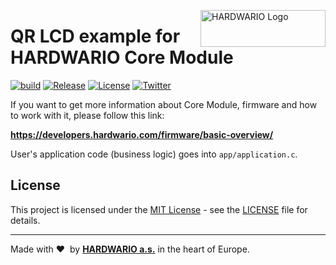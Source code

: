 <a href="https://www.hardwario.com/"><img src="https://www.hardwario.com/ci/assets/hw-logo.svg" width="200" height="59" alt="HARDWARIO Logo" align="right"></a>

# QR LCD example for HARDWARIO Core Module

[![build](https://github.com/hardwario/bcf-lcd-qrcode/actions/workflows/main.yml/badge.svg)](https://github.com/hardwario/bcf-lcd-qrcode/actions/workflows/main.yml)
[![Release](https://img.shields.io/github/release/bigclownprojects/bcf-lcd-qrcode.svg)](https://github.com/bigclownprojects/bcf-lcd-qrcode/releases)
[![License](https://img.shields.io/github/license/bigclownprojects/bcf-lcd-qrcode.svg)](https://github.com/bigclownprojects/bcf-lcd-qrcode/blob/master/LICENSE)
[![Twitter](https://img.shields.io/twitter/follow/hardwario_en.svg?style=social&label=Follow)](https://twitter.com/hardwario_en)

If you want to get more information about Core Module, firmware and how to work with it, please follow this link:

**https://developers.hardwario.com/firmware/basic-overview/**

User's application code (business logic) goes into `app/application.c`.

## License

This project is licensed under the [MIT License](https://opensource.org/licenses/MIT/) - see the [LICENSE](LICENSE) file for details.

---

Made with &#x2764;&nbsp; by [**HARDWARIO a.s.**](https://www.hardwario.com/) in the heart of Europe.
